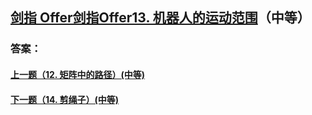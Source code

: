 ## [ 剑指 Offer剑指Offer13. 机器人的运动范围](https://leetcode-cn.com/problems/merge-two-sorted-lists/)（中等）





### 答案：



#### [上一题（12. 矩阵中的路径）(中等)](https://github.com/sdwwld/leetCode/blob/master/src/main/java/com/wld/java/offer/剑指Offer12.md)

#### [下一题（14. 剪绳子）(中等)](https://github.com/sdwwld/leetCode/blob/master/src/main/java/com/wld/java/offer/剑指Offer14-I.md)